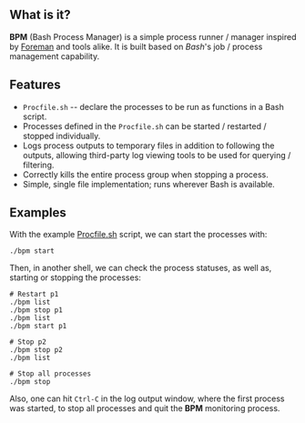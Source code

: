 ## What is it?
**BPM** (Bash Process Manager) is a simple process runner / manager inspired by
[Foreman] and tools alike. It is built based on *Bash*'s job / process management
capability.

## Features
- `Procfile.sh` -- declare the processes to be run as functions in a Bash script.
- Processes defined in the `Procfile.sh` can be started / restarted / stopped individually.
- Logs process outputs to temporary files in addition to following the outputs, allowing third-party log viewing tools to be used for querying / filtering.
- Correctly kills the entire process group when stopping a process.
- Simple, single file implementation; runs wherever Bash is available.

[Foreman]: https://github.com/ddollar/foreman

## Examples

With the example [Procfile.sh](Procfile.sh) script, we can start the processes with:

    ./bpm start

Then, in another shell, we can check the process statuses, as well as, starting or stopping the processes:

    # Restart p1
    ./bpm list
    ./bpm stop p1
    ./bpm list
    ./bpm start p1

    # Stop p2
    ./bpm stop p2
    ./bpm list

    # Stop all processes
    ./bpm stop

Also, one can hit `Ctrl-C` in the log output window, where the first process was started,
to stop all processes and quit the **BPM** monitoring process.
